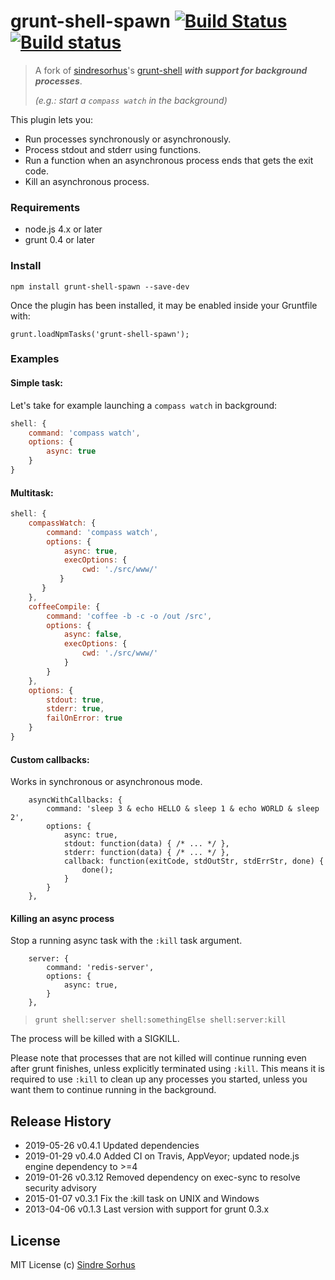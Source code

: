 # grunt-shell-spawn [![Build Status](https://travis-ci.org/jeking3/grunt-shell-spawn.svg?branch=master)](https://travis-ci.org/jeking3/grunt-shell-spawn) [![Build status](https://ci.appveyor.com/api/projects/status/vpf0vqtixd99suii/branch/master?svg=true)](https://ci.appveyor.com/project/jeking3/grunt-shell-spawn/branch/master)

> A fork of [sindresorhus][1]'s [grunt-shell][2] ***with support for background processes***.
> 
> *(e.g.: start a `compass watch` in the background)*

This plugin lets you:

- Run processes synchronously or asynchronously.
- Process stdout and stderr using functions.
- Run a function when an asynchronous process ends that gets the exit code.
- Kill an asynchronous process.
 
### Requirements

- node.js 4.x or later
- grunt 0.4 or later

### Install

    npm install grunt-shell-spawn --save-dev

Once the plugin has been installed, it may be enabled inside your Gruntfile with:

    grunt.loadNpmTasks('grunt-shell-spawn');

### Examples

#### Simple task:

Let's take for example launching a `compass watch` in background:

```javascript
shell: {
    command: 'compass watch',
    options: {
        async: true
    }
}
```

#### Multitask:

```javascript
shell: {
    compassWatch: {
        command: 'compass watch',
        options: {
            async: true,
            execOptions: {
                cwd: './src/www/'
           }
       }
    },
    coffeeCompile: {
        command: 'coffee -b -c -o /out /src',
        options: {
            async: false,
            execOptions: {
                cwd: './src/www/'
            }
        }
    },
    options: {
        stdout: true,
        stderr: true,
        failOnError: true
    }
}
```

#### Custom callbacks:

Works in synchronous or asynchronous mode.

```
    asyncWithCallbacks: {
        command: 'sleep 3 & echo HELLO & sleep 1 & echo WORLD & sleep 2',
        options: {
            async: true,
            stdout: function(data) { /* ... */ },
            stderr: function(data) { /* ... */ },
            callback: function(exitCode, stdOutStr, stdErrStr, done) { 
                done();
            }
        }
    }, 
```

#### Killing an async process

Stop a running async task with the `:kill` task argument. 

```
    server: {
        command: 'redis-server',
        options: {
            async: true,
        }
    },
```

> `grunt shell:server shell:somethingElse shell:server:kill`

The process will be killed with a SIGKILL.

Please note that processes that are not killed will continue running even after grunt finishes, unless explicitly terminated using `:kill`. This means it is required to use `:kill` to clean up any processes you started, unless you want them to continue running in the background.

## Release History

 * 2019-05-26   v0.4.1   Updated dependencies
 * 2019-01-29   v0.4.0   Added CI on Travis, AppVeyor; updated node.js engine dependency to >=4
 * 2019-01-26   v0.3.12   Removed dependency on exec-sync to resolve security advisory
 * 2015-01-07   v0.3.1   Fix the :kill task on UNIX and Windows
 * 2013-04-06   v0.1.3   Last version with support for grunt 0.3.x

## License

MIT License
(c) [Sindre Sorhus](http://sindresorhus.com)


[1]: https://github.com/sindresorhus
[2]: https://github.com/sindresorhus/grunt-shell

[cp_spawn]: http://nodejs.org/api/child_process.html#child_process_child_process_spawn_command_args_options
